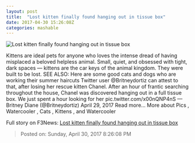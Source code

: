 ```yaml
---
layout: post
title:  "Lost kitten finally found hanging out in tissue box"
date: 2017-04-30 15:26:08Z
categories: mashable
---
```


![Lost kitten finally found hanging out in tissue box](http://i.amz.mshcdn.com/C18fQffB-kq7lvunSmsw64moU4Y=/1200x630/2017%2F04%2F30%2Fd8%2Fe803327b92af43abaed3d21251f6734f.6e611.png)

Kittens are ideal pets for anyone who loves the intense dread of having misplaced a beloved helpless animal. Small, quiet, and obsessed with tight, dark spaces — kittens are the car keys of the animal kingdom. They were built to be lost. SEE ALSO: Here are some good cats and dogs who are working their summer haircuts Twitter user @Britneydortiz can attest to that, after losing her rescue kitten Chanel. After an hour of frantic searching throughout the house, Chanel was discovered hanging out in a full tissue box. We just spent a hour looking for her pic.twitter.com/x00nQNP4nS — Britney Diane (@Britneydortiz) April 29, 2017 Read more... More about Pics , Watercooler , Cats , Kittens , and Watercooler


Full story on F3News: [Lost kitten finally found hanging out in tissue box](http://www.f3nws.com/n/PNmKSJ)

> Posted on: Sunday, April 30, 2017 8:26:08 PM
